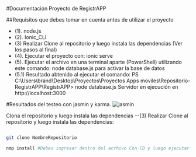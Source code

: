 #Documentación Proyecto de RegistrAPP

##Requisitos que debes tomar en cuenta antes de utilizar el proyecto

- (1). node.js 
- (2). Ionic_CLI
- (3)  Realizar Clone al repositorio y luego instala las dependencias (Ver los pasos al final)
- (4). Ejecutar el proyecto con: ionic serve
- (5). Ejecutar el archivo en una terminal aparte (PowerShell) utilizando este comando: node database.js para activar la base de datos
- (5.1) Resultado abtenido al ejecutar el comando: PS C:\Users\brand\Desktop\Proyectos\Proyectos Apps moviles\Repositorio-RegistrAPP\RegistrAPP> node database.js
                                          Servidor en ejecución en http://localhost:3000




#Resultados del testeo con jasmin y karma.
![jasmin](https://github.com/user-attachments/assets/8e80f764-ec4b-4130-942f-2fa43101bc62)


Clona el repositorio y luego instala las dependencias
--(3) Realizar Clone al repositorio y luego instala las dependencias: 
```bash

git clone NombreRepositorio 

nmp install #Debes ingresar dentro del acrhivo Con CD y luego ejecutar el codigo```



